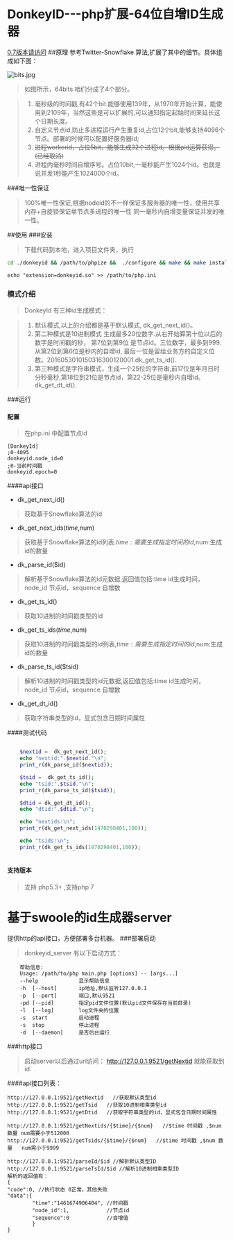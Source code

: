 # DonkeyID---php扩展-64位自增ID生成器
[0.7版本请访问](https://github.com/osgochina/donkeyid/tree/donkeyid-0.7)
##原理
	参考Twitter-Snowflake 算法,扩展了其中的细节。具体组成如下图：
	
![bits.jpg](https://github.com/osgochina/donkeyid/blob/master/doc/bits.png?raw=true)

> 如图所示，64bits 咱们分成了4个部分。

> 1. 毫秒级的时间戳,有42个bit.能够使用139年，从1970年开始计算，能使用到2109年，当然这些是可以扩展的,可以通知指定起始时间来延长这个日期长度。
> 2. 自定义节点id,防止多进程运行产生重复id,占位12个bit,能够支持4096个节点。部署的时候可以配置好服务器id;
> 4. ~~进程workerid，占位5bit，能够生成32个进程id。根据pid运算获得。(已经取消)~~
> 4. 进程内毫秒时间自增序号。占位10bit,一毫秒能产生1024个id。也就是说并发1秒能产生1024000个id。

###唯一性保证
> 100%唯一性保证,根据nodeid的不一样保证多服务器的唯一性，使用共享内存+自旋锁保证单节点多进程的唯一性
> 同一毫秒内自增变量保证并发的唯一性。

##使用
###安装

> 下载代码到本地，进入项目文件夹，执行

```Bash
cd ./donkeyid && /path/to/phpize &&  ./configure && make && make install
```

```Bssh
echo "extension=donkeyid.so" >> /path/to/php.ini
```
### 模式介绍

> DonkeyId 有三种id生成模式：

> 1. 默认模式,以上的介绍都是基于默认模式, dk_get_next_id()。
> 2. 第二种模式是10进制模式 生成最多20位数字.从右开始算第十位以后的数字是时间戳的秒，
>    第7位到第9位 是节点id。三位数字，最多到999.从第2位到第6位是秒内的自增id,
>     最后一位是留给业务方的自定义位数。2016053010150316300120001.dk_get_ts_id().
> 3. 第三种模式是字符串模式，生成一个25位的字符串,前17位是年月日时分秒毫秒,第18位到21位是节点id，第22-25位是毫秒内自增id。dk_get_dt_id().

###运行
#### 配置

> 在php.ini 中配置节点id

```
[DonkeyId]
;0-4095
donkeyid.node_id=0
;0-当前时间戳
donkeyid.epoch=0

```

####api接口

* dk_get_next_id()

> 获取基于Snowflake算法的id

* dk_get_next_ids($time,$num)

> 获取基于Snowflake算法的id列表.$time:需要生成指定时间的id,$num:生成id的数量

* dk_parse_id($id)

> 解析基于Snowflake算法的id元数据,返回值包括:time id生成时间，node_id 节点id，sequence 自增数

* dk_get_ts_id()

> 获取10进制的时间戳类型的id

* dk_get_ts_ids($time,$num)

> 获取10进制的时间戳类型的id列表,$time:需要生成指定时间的id,$num:生成id的数量

* dk_parse_ts_id($tsid)

> 解析10进制的时间戳类型的id元数据,返回值包括:time id生成时间，node_id 节点id，sequence 自增数

* dk_get_dt_id()

> 获取字符串类型的id，显式包含日期时间属性

####测试代码

```php

    $nextid =  dk_get_next_id();
    echo "nextid:".$nextid."\n";
    print_r(dk_parse_id($nextid));

    $tsid =  dk_get_ts_id();
    echo "tsid:".$tsid."\n";
    print_r(dk_parse_ts_id($tsid));

    $dtid = dk_get_dt_id();
    echo "dtid:".$dtid."\n";

    echo "nextids:\n";
    print_r(dk_get_next_ids(1470298401,100));

    echo "tsids:\n";
    print_r(dk_get_ts_ids(1470298401,100));
   
```
#### 支持版本
> 支持 php5.3+ ,支持php 7

# 基于swoole的id生成器server

提供http的api接口，方便部署多台机器。
###部署启动
> donkeyid_server 有以下启动方式：

```
    帮助信息:
    Usage: /path/to/php main.php [options] -- [args...]
    --help             显示帮助信息
    -h  [--host]       ip地址,默认监听127.0.0.1
    -p  [--port]       端口,默认9521
    -pd [--pid]        指定pid文件位置(默认pid文件保存在当前目录)
    -l  [--log]        log文件夹的位置
    -s  start          启动进程
    -s  stop           停止进程
    -d  [--daemon]     是否后台运行
```

###http接口

> 启动server以后通过url访问：
> http://127.0.0.1:9521/getNextid 就能获取到id.

####api接口列表：

```
http://127.0.0.1:9521/getNextid   //获取默认类型id
http://127.0.0.1:9521/getTsid   //获取10进制相乘类型id
http://127.0.0.1:9521/getDtid   //获取字符串类型的id，显式包含日期时间属性

http://127.0.0.1:9521/getNextids/{$time}/{$num}   //$time 时间戳 ,$num 数量 num需要小于512000
http://127.0.0.1:9521/getTsids/{$time}/{$num}   //$time 时间戳 ,$num 数量   num需小于9999

http://127.0.0.1:9521/parseId/$id //解析默认类型ID
http://127.0.0.1:9521/parseTsId/$id //解析10进制相乘类型ID
解析的返回值有：
{
"code":0, //执行状态 0正常，其他失败
"data":{
        "time":"1461674906404", //时间戳
        "node_id":1,            //节点id
        "sequence":0            //自增值
        }
}
```